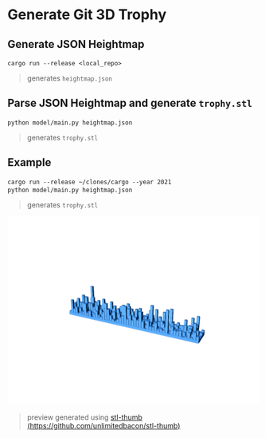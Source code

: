 # Generate Git 3D Trophy

## Generate JSON Heightmap

```
cargo run --release <local_repo>
```

> generates `heightmap.json`

## Parse JSON Heightmap and generate `trophy.stl`

```
python model/main.py heightmap.json
```
> generates `trophy.stl`

## Example

```
cargo run --release ~/clones/cargo --year 2021
python model/main.py heightmap.json
```

> generates `trophy.stl`

![stl file preview](./trophy.png)

> preview generated using [stl-thumb (https://github.com/unlimitedbacon/stl-thumb)](https://github.com/unlimitedbacon/stl-thumb)
